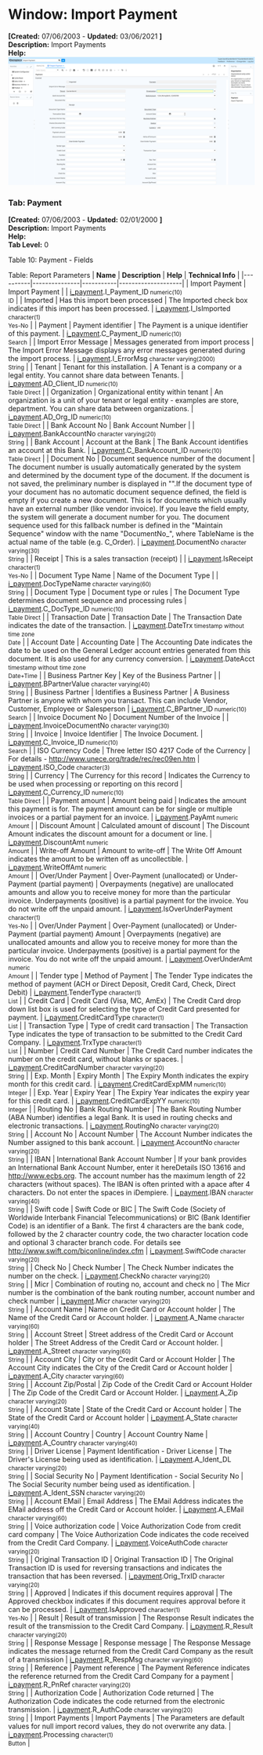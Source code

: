 # Window: Import Payment

**[Created:** 07/06/2003 - **Updated:** 03/06/2021 **]**  
**Description:** Import Payments  
**Help:**   
![](/img/docs/manual/ImportPayment-Window_iDempiere_v12.0.0.png)

### Tab: Payment

**[Created:** 07/06/2003 - **Updated:** 02/01/2000 **]**   
**Description:** Import Payments  
**Help:**   
**Tab Level:** 0

Table 10: Payment - Fields 

Table: Report Parameters
| **Name** | **Description** | **Help** | **Technical Info** |
|----------|---------------|-----------|--------------------|
| Import Payment | Import Payment |  | [i_payment](https://idempiere-schemaspy.muriloht.com/adempiere/tables/i_payment.html).I_Payment_ID<small> numeric(10) <br/> ID</small> | 
| Imported | Has this import been processed | The Imported check box indicates if this import has been processed. | [i_payment](https://idempiere-schemaspy.muriloht.com/adempiere/tables/i_payment.html).I_IsImported<small> character(1) <br/> Yes-No</small> | 
| Payment | Payment identifier | The Payment is a unique identifier of this payment. | [i_payment](https://idempiere-schemaspy.muriloht.com/adempiere/tables/i_payment.html).C_Payment_ID<small> numeric(10) <br/> Search</small> | 
| Import Error Message | Messages generated from import process | The Import Error Message displays any error messages generated during the import process. | [i_payment](https://idempiere-schemaspy.muriloht.com/adempiere/tables/i_payment.html).I_ErrorMsg<small> character varying(2000) <br/> String</small> | 
| Tenant | Tenant for this installation. | A Tenant is a company or a legal entity. You cannot share data between Tenants. | [i_payment](https://idempiere-schemaspy.muriloht.com/adempiere/tables/i_payment.html).AD_Client_ID<small> numeric(10) <br/> Table Direct</small> | 
| Organization | Organizational entity within tenant | An organization is a unit of your tenant or legal entity - examples are store, department. You can share data between organizations. | [i_payment](https://idempiere-schemaspy.muriloht.com/adempiere/tables/i_payment.html).AD_Org_ID<small> numeric(10) <br/> Table Direct</small> | 
| Bank Account No | Bank Account Number |  | [i_payment](https://idempiere-schemaspy.muriloht.com/adempiere/tables/i_payment.html).BankAccountNo<small> character varying(20) <br/> String</small> | 
| Bank Account | Account at the Bank | The Bank Account identifies an account at this Bank. | [i_payment](https://idempiere-schemaspy.muriloht.com/adempiere/tables/i_payment.html).C_BankAccount_ID<small> numeric(10) <br/> Table Direct</small> | 
| Document No | Document sequence number of the document | The document number is usually automatically generated by the system and determined by the document type of the document. If the document is not saved, the preliminary number is displayed in &quot;&quot;.If the document type of your document has no automatic document sequence defined, the field is empty if you create a new document. This is for documents which usually have an external number (like vendor invoice).  If you leave the field empty, the system will generate a document number for you. The document sequence used for this fallback number is defined in the &quot;Maintain Sequence&quot; window with the name &quot;DocumentNo_&quot;, where TableName is the actual name of the table (e.g. C_Order). | [i_payment](https://idempiere-schemaspy.muriloht.com/adempiere/tables/i_payment.html).DocumentNo<small> character varying(30) <br/> String</small> | 
| Receipt | This is a sales transaction (receipt) |  | [i_payment](https://idempiere-schemaspy.muriloht.com/adempiere/tables/i_payment.html).IsReceipt<small> character(1) <br/> Yes-No</small> | 
| Document Type Name | Name of the Document Type |  | [i_payment](https://idempiere-schemaspy.muriloht.com/adempiere/tables/i_payment.html).DocTypeName<small> character varying(60) <br/> String</small> | 
| Document Type | Document type or rules | The Document Type determines document sequence and processing rules | [i_payment](https://idempiere-schemaspy.muriloht.com/adempiere/tables/i_payment.html).C_DocType_ID<small> numeric(10) <br/> Table Direct</small> | 
| Transaction Date | Transaction Date | The Transaction Date indicates the date of the transaction. | [i_payment](https://idempiere-schemaspy.muriloht.com/adempiere/tables/i_payment.html).DateTrx<small> timestamp without time zone <br/> Date</small> | 
| Account Date | Accounting Date | The Accounting Date indicates the date to be used on the General Ledger account entries generated from this document. It is also used for any currency conversion. | [i_payment](https://idempiere-schemaspy.muriloht.com/adempiere/tables/i_payment.html).DateAcct<small> timestamp without time zone <br/> Date+Time</small> | 
| Business Partner Key | Key of the Business Partner |  | [i_payment](https://idempiere-schemaspy.muriloht.com/adempiere/tables/i_payment.html).BPartnerValue<small> character varying(40) <br/> String</small> | 
| Business Partner | Identifies a Business Partner | A Business Partner is anyone with whom you transact.  This can include Vendor, Customer, Employee or Salesperson | [i_payment](https://idempiere-schemaspy.muriloht.com/adempiere/tables/i_payment.html).C_BPartner_ID<small> numeric(10) <br/> Search</small> | 
| Invoice Document No | Document Number of the Invoice |  | [i_payment](https://idempiere-schemaspy.muriloht.com/adempiere/tables/i_payment.html).InvoiceDocumentNo<small> character varying(30) <br/> String</small> | 
| Invoice | Invoice Identifier | The Invoice Document. | [i_payment](https://idempiere-schemaspy.muriloht.com/adempiere/tables/i_payment.html).C_Invoice_ID<small> numeric(10) <br/> Search</small> | 
| ISO Currency Code | Three letter ISO 4217 Code of the Currency | For details - http://www.unece.org/trade/rec/rec09en.htm | [i_payment](https://idempiere-schemaspy.muriloht.com/adempiere/tables/i_payment.html).ISO_Code<small> character(3) <br/> String</small> | 
| Currency | The Currency for this record | Indicates the Currency to be used when processing or reporting on this record | [i_payment](https://idempiere-schemaspy.muriloht.com/adempiere/tables/i_payment.html).C_Currency_ID<small> numeric(10) <br/> Table Direct</small> | 
| Payment amount | Amount being paid | Indicates the amount this payment is for.  The payment amount can be for single or multiple invoices or a partial payment for an invoice. | [i_payment](https://idempiere-schemaspy.muriloht.com/adempiere/tables/i_payment.html).PayAmt<small> numeric <br/> Amount</small> | 
| Discount Amount | Calculated amount of discount | The Discount Amount indicates the discount amount for a document or line. | [i_payment](https://idempiere-schemaspy.muriloht.com/adempiere/tables/i_payment.html).DiscountAmt<small> numeric <br/> Amount</small> | 
| Write-off Amount | Amount to write-off | The Write Off Amount indicates the amount to be written off as uncollectible. | [i_payment](https://idempiere-schemaspy.muriloht.com/adempiere/tables/i_payment.html).WriteOffAmt<small> numeric <br/> Amount</small> | 
| Over/Under Payment | Over-Payment (unallocated) or Under-Payment (partial payment) | Overpayments (negative) are unallocated amounts and allow you to receive money for more than the particular invoice. Underpayments (positive) is a partial payment for the invoice. You do not write off the unpaid amount. | [i_payment](https://idempiere-schemaspy.muriloht.com/adempiere/tables/i_payment.html).IsOverUnderPayment<small> character(1) <br/> Yes-No</small> | 
| Over/Under Payment | Over-Payment (unallocated) or Under-Payment (partial payment) Amount | Overpayments (negative) are unallocated amounts and allow you to receive money for more than the particular invoice. Underpayments (positive) is a partial payment for the invoice. You do not write off the unpaid amount. | [i_payment](https://idempiere-schemaspy.muriloht.com/adempiere/tables/i_payment.html).OverUnderAmt<small> numeric <br/> Amount</small> | 
| Tender type | Method of Payment | The Tender Type indicates the method of payment (ACH or Direct Deposit, Credit Card, Check, Direct Debit) | [i_payment](https://idempiere-schemaspy.muriloht.com/adempiere/tables/i_payment.html).TenderType<small> character(1) <br/> List</small> | 
| Credit Card | Credit Card (Visa, MC, AmEx) | The Credit Card drop down list box is used for selecting the type of Credit Card presented for payment. | [i_payment](https://idempiere-schemaspy.muriloht.com/adempiere/tables/i_payment.html).CreditCardType<small> character(1) <br/> List</small> | 
| Transaction Type | Type of credit card transaction | The Transaction Type indicates the type of transaction to be submitted to the Credit Card Company. | [i_payment](https://idempiere-schemaspy.muriloht.com/adempiere/tables/i_payment.html).TrxType<small> character(1) <br/> List</small> | 
| Number | Credit Card Number | The Credit Card number indicates the number on the credit card, without blanks or spaces. | [i_payment](https://idempiere-schemaspy.muriloht.com/adempiere/tables/i_payment.html).CreditCardNumber<small> character varying(20) <br/> String</small> | 
| Exp. Month | Expiry Month | The Expiry Month indicates the expiry month for this credit card. | [i_payment](https://idempiere-schemaspy.muriloht.com/adempiere/tables/i_payment.html).CreditCardExpMM<small> numeric(10) <br/> Integer</small> | 
| Exp. Year | Expiry Year | The Expiry Year indicates the expiry year for this credit card. | [i_payment](https://idempiere-schemaspy.muriloht.com/adempiere/tables/i_payment.html).CreditCardExpYY<small> numeric(10) <br/> Integer</small> | 
| Routing No | Bank Routing Number | The Bank Routing Number (ABA Number) identifies a legal Bank.  It is used in routing checks and electronic transactions. | [i_payment](https://idempiere-schemaspy.muriloht.com/adempiere/tables/i_payment.html).RoutingNo<small> character varying(20) <br/> String</small> | 
| Account No | Account Number | The Account Number indicates the Number assigned to this bank account. | [i_payment](https://idempiere-schemaspy.muriloht.com/adempiere/tables/i_payment.html).AccountNo<small> character varying(20) <br/> String</small> | 
| IBAN | International Bank Account Number | If your bank provides an International Bank Account Number, enter it hereDetails ISO 13616 and http://www.ecbs.org. The account number has the maximum length of 22 characters (without spaces). The IBAN is often printed with a apace after 4 characters. Do not enter the spaces in iDempiere. | [i_payment](https://idempiere-schemaspy.muriloht.com/adempiere/tables/i_payment.html).IBAN<small> character varying(40) <br/> String</small> | 
| Swift code | Swift Code or BIC | The Swift Code (Society of Worldwide Interbank Financial Telecommunications) or BIC (Bank Identifier Code) is an identifier of a Bank. The first 4 characters are the bank code, followed by the 2 character country code, the two character location code and optional 3 character branch code. For details see http://www.swift.com/biconline/index.cfm | [i_payment](https://idempiere-schemaspy.muriloht.com/adempiere/tables/i_payment.html).SwiftCode<small> character varying(20) <br/> String</small> | 
| Check No | Check Number | The Check Number indicates the number on the check. | [i_payment](https://idempiere-schemaspy.muriloht.com/adempiere/tables/i_payment.html).CheckNo<small> character varying(20) <br/> String</small> | 
| Micr | Combination of routing no, account and check no | The Micr number is the combination of the bank routing number, account number and check number | [i_payment](https://idempiere-schemaspy.muriloht.com/adempiere/tables/i_payment.html).Micr<small> character varying(20) <br/> String</small> | 
| Account Name | Name on Credit Card or Account holder | The Name of the Credit Card or Account holder. | [i_payment](https://idempiere-schemaspy.muriloht.com/adempiere/tables/i_payment.html).A_Name<small> character varying(60) <br/> String</small> | 
| Account Street | Street address of the Credit Card or Account holder | The Street Address of the Credit Card or Account holder. | [i_payment](https://idempiere-schemaspy.muriloht.com/adempiere/tables/i_payment.html).A_Street<small> character varying(60) <br/> String</small> | 
| Account City | City or the Credit Card or Account Holder | The Account City indicates the City of the Credit Card or Account holder | [i_payment](https://idempiere-schemaspy.muriloht.com/adempiere/tables/i_payment.html).A_City<small> character varying(60) <br/> String</small> | 
| Account Zip/Postal | Zip Code of the Credit Card or Account Holder | The Zip Code of the Credit Card or Account Holder. | [i_payment](https://idempiere-schemaspy.muriloht.com/adempiere/tables/i_payment.html).A_Zip<small> character varying(20) <br/> String</small> | 
| Account State | State of the Credit Card or Account holder | The State of the Credit Card or Account holder | [i_payment](https://idempiere-schemaspy.muriloht.com/adempiere/tables/i_payment.html).A_State<small> character varying(40) <br/> String</small> | 
| Account Country | Country | Account Country Name | [i_payment](https://idempiere-schemaspy.muriloht.com/adempiere/tables/i_payment.html).A_Country<small> character varying(40) <br/> String</small> | 
| Driver License | Payment Identification - Driver License | The Driver&#x27;s License being used as identification. | [i_payment](https://idempiere-schemaspy.muriloht.com/adempiere/tables/i_payment.html).A_Ident_DL<small> character varying(20) <br/> String</small> | 
| Social Security No | Payment Identification - Social Security No | The Social Security number being used as identification. | [i_payment](https://idempiere-schemaspy.muriloht.com/adempiere/tables/i_payment.html).A_Ident_SSN<small> character varying(20) <br/> String</small> | 
| Account EMail | Email Address | The EMail Address indicates the EMail address off the Credit Card or Account holder. | [i_payment](https://idempiere-schemaspy.muriloht.com/adempiere/tables/i_payment.html).A_EMail<small> character varying(60) <br/> String</small> | 
| Voice authorization code | Voice Authorization Code from credit card company | The Voice Authorization Code indicates the code received from the Credit Card Company. | [i_payment](https://idempiere-schemaspy.muriloht.com/adempiere/tables/i_payment.html).VoiceAuthCode<small> character varying(20) <br/> String</small> | 
| Original Transaction ID | Original Transaction ID | The Original Transaction ID is used for reversing transactions and indicates the transaction that has been reversed. | [i_payment](https://idempiere-schemaspy.muriloht.com/adempiere/tables/i_payment.html).Orig_TrxID<small> character varying(20) <br/> String</small> | 
| Approved | Indicates if this document requires approval | The Approved checkbox indicates if this document requires approval before it can be processed. | [i_payment](https://idempiere-schemaspy.muriloht.com/adempiere/tables/i_payment.html).IsApproved<small> character(1) <br/> Yes-No</small> | 
| Result | Result of transmission | The Response Result indicates the result of the transmission to the Credit Card Company. | [i_payment](https://idempiere-schemaspy.muriloht.com/adempiere/tables/i_payment.html).R_Result<small> character varying(20) <br/> String</small> | 
| Response Message | Response message | The Response Message indicates the message returned from the Credit Card Company as the result of a transmission | [i_payment](https://idempiere-schemaspy.muriloht.com/adempiere/tables/i_payment.html).R_RespMsg<small> character varying(60) <br/> String</small> | 
| Reference | Payment reference | The Payment Reference indicates the reference returned from the Credit Card Company for a payment | [i_payment](https://idempiere-schemaspy.muriloht.com/adempiere/tables/i_payment.html).R_PnRef<small> character varying(20) <br/> String</small> | 
| Authorization Code | Authorization Code returned | The Authorization Code indicates the code returned from the electronic transmission. | [i_payment](https://idempiere-schemaspy.muriloht.com/adempiere/tables/i_payment.html).R_AuthCode<small> character varying(20) <br/> String</small> | 
| Import Payments | Import Payments | The Parameters are default values for null import record values, they do not overwrite any data. | [i_payment](https://idempiere-schemaspy.muriloht.com/adempiere/tables/i_payment.html).Processing<small> character(1) <br/> Button</small> | 


